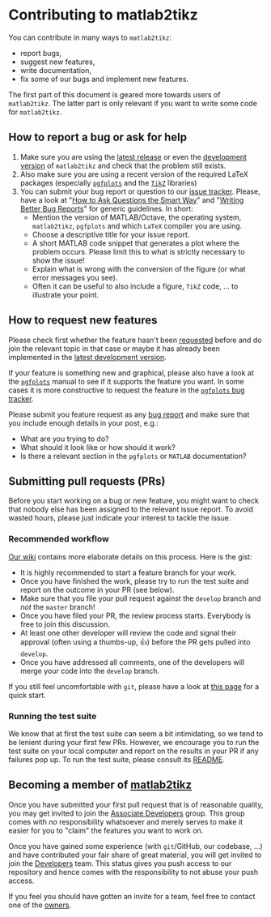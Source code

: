 # Contributing to matlab2tikz

You can contribute in many ways to `matlab2tikz`:

 - report bugs,
 - suggest new features,
 - write documentation,
 - fix some of our bugs and implement new features.

The first part of this document is geared more towards users of `matlab2tikz`.
The latter part is only relevant if you want to write some code for `matlab2tikz`.

## How to report a bug or ask for help

 1. Make sure you are using the [latest release](https://github.com/matlab2tikz/matlab2tikz/releases/latest) or even the [development version](https://github.com/matlab2tikz/matlab2tikz/tree/develop) of `matlab2tikz` and check that the problem still exists.
 2. Also make sure you are using a recent version of the required LaTeX packages (especially [`pgfplots`](http://ctan.org/pkg/pgfplots) and the [`TikZ`](http://ctan.org/pkg/pgf) libraries)
 3. You can submit your bug report or question to our [issue tracker](https://github.com/matlab2tikz/matlab2tikz/issues).
    Please, have a look at "[How to Ask Questions the Smart Way](http://www.catb.org/esr/faqs/smart-questions.html)" and "[Writing Better Bug Reports](http://martiancraft.com/blog/2014/07/good-bug-reports/)" for generic guidelines. In short:
    - Mention the version of MATLAB/Octave, the operating system, `matlab2tikz`, `pgfplots` and which `LaTeX` compiler you are using.
    - Choose a descriptive title for your issue report.
    - A short MATLAB code snippet that generates a plot where the problem occurs. Please limit this to what is strictly necessary to show the issue!
    - Explain what is wrong with the conversion of the figure (or what error messages you see).
    - Often it can be useful to also include a figure, `TikZ` code, ... to illustrate your point.

## How to request new features

Please check first whether the feature hasn't been [requested](https://github.com/matlab2tikz/matlab2tikz/labels/feature%20request) before and do join the relevant topic in that case or maybe it has already been implemented in the [latest development version](https://github.com/matlab2tikz/matlab2tikz/tree/develop).

If your feature is something new and graphical, please also have a look at the [`pgfplots`](https://www.ctan.org/pkg/pgfplots) manual to see if it supports the feature you want.
In some cases it is more constructive to request the feature in the [`pgfplots` bug tracker](https://sourceforge.net/p/pgfplots/bugs/).

Please submit you feature request as any [bug report](https://github.com/matlab2tikz/matlab2tikz/labels/feature%20request) and make sure that you include enough details in your post, e.g.:

 - What are you trying to do?
 - What should it look like or how should it work?
 - Is there a relevant section in the `pgfplots` or `MATLAB` documentation?

## Submitting pull requests (PRs)
Before you start working on a bug or new feature, you might want to check that nobody else has been assigned to the relevant issue report.
To avoid wasted hours, please just indicate your interest to tackle the issue.

### Recommended workflow
[Our wiki](https://github.com/matlab2tikz/matlab2tikz/wiki/Recommended-git-workflow) contains more elaborate details on this process. Here is the gist:

 - It is highly recommended to start a feature branch for your work.
 - Once you have finished the work, please try to run the test suite and report on the outcome in your PR (see below).
 - Make sure that you file your pull request against the `develop` branch and *not* the `master` branch!
 - Once you have filed your PR, the review process starts. Everybody is free to join this discussion.
 - At least one other developer will review the code and signal their approval (often using a thumbs-up, :+1:) before the PR gets pulled into `develop`.
 - Once you have addressed all comments, one of the developers will merge your code into the `develop` branch.

If you still feel uncomfortable with `git`, please have a look at [this page](https://github.com/matlab2tikz/matlab2tikz/wiki/Learning-git) for a quick start.

### Running the test suite
We know that at first the test suite can seem a bit intimidating, so we tend to be lenient during your first few PRs. However, we encourage you to run the test suite on your local computer and report on the results in your PR if any failures pop up.
To run the test suite, please consult its [README](https://github.com/matlab2tikz/matlab2tikz/blob/develop/test/README.md).

## Becoming a member of [matlab2tikz](https://github.com/matlab2tikz)

Once you have submitted your first pull request that is of reasonable quality, you may get invited to join the [Associate Developers](https://github.com/orgs/matlab2tikz/teams/associate-developers) group.
This group comes with *no* responsibility whatsoever and merely serves to make it easier for you to "claim" the features you want to work on.

Once you have gained some experience (with `git`/GitHub, our codebase, ...) and have contributed your fair share of great material, you will get invited to join the [Developers](https://github.com/orgs/matlab2tikz/teams/developers) team.
This status gives you push access to our repository and hence comes with the responsibility to not abuse your push access.

If you feel you should have gotten an invite for a team, feel free to contact one of the [owners](https://github.com/orgs/matlab2tikz/teams/owners).
